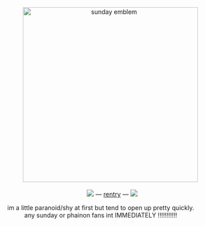 
  </div>
<div align=center> ⠀⠀⠀⠀
<img width="400" src="https://files.catbox.moe/kb8suo.png" alt="sunday emblem">

  
⠀ ͏͏͏ ͏͏͏ ͏͏͏ ͏͏͏⠀ ͏͏͏ ͏͏͏ ͏͏͏ ͏͏͏![](https://files.catbox.moe/tbsdx8.gif) — [rentry](https://rentry.co/sundaye) — ![](https://files.catbox.moe/k90rir.gif)

im a little paranoid/shy at first but tend to open up pretty quickly. <br> any sunday or phainon fans int IMMEDIATELY !!!!!!!!!!!
